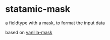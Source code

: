 # statamic-mask

a fieldtype with a mask, to format the input data

based on [vanilla-mask](https://github.com/vanilla-masker/vanilla-masker)
